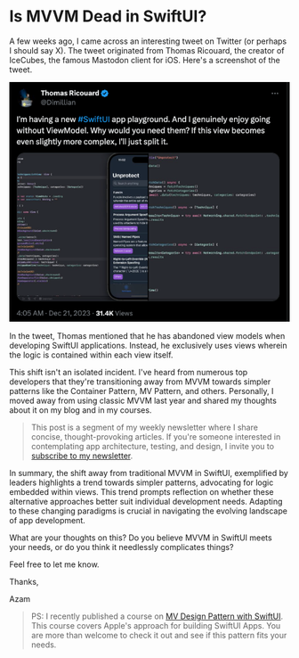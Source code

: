 # Is MVVM Dead in SwiftUI?

A few weeks ago, I came across an interesting tweet on Twitter (or perhaps I should say X). The tweet originated from Thomas Ricouard, the creator of IceCubes, the famous Mastodon client for iOS. Here's a screenshot of the tweet.

![Thomas Tweet about View Models](/images/mvvm-dead-image.webp)

In the tweet, Thomas mentioned that he has abandoned view models when developing SwiftUI applications. Instead, he exclusively uses views wherein the logic is contained within each view itself.

This shift isn't an isolated incident. I've heard from numerous top developers that they're transitioning away from MVVM towards simpler patterns like the Container Pattern, MV Pattern, and others. Personally, I moved away from using classic MVVM last year and shared my thoughts about it on my blog and in my courses.

> This post is a segment of my weekly newsletter where I share concise, thought-provoking articles. If you're someone interested in contemplating app architecture, testing, and design, I invite you to [subscribe to my newsletter](https://azamsharp.teachable.com/p/newsletter).

In summary, the shift away from traditional MVVM in SwiftUI, exemplified by leaders highlights a trend towards simpler patterns, advocating for logic embedded within views. This trend prompts reflection on whether these alternative approaches better suit individual development needs. Adapting to these changing paradigms is crucial in navigating the evolving landscape of app development.

What are your thoughts on this? Do you believe MVVM in SwiftUI meets your needs, or do you think it needlessly complicates things?

Feel free to let me know.

Thanks,

Azam

> PS: I recently published a course on [MV Design Pattern with SwiftUI](https://azamsharp.teachable.com/p/mv-design-pattern-in-ios-build-swiftui-apps-apple-s-way2). This course covers Apple's approach for building SwiftUI Apps. You are more than welcome to check it out and see if this pattern fits your needs. 